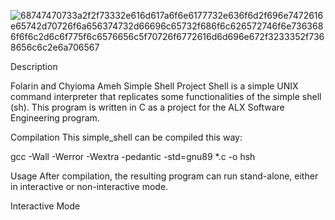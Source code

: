 ![68747470733a2f2f73332e616d617a6f6e6177732e636f6d2f696e7472616e65742d70726f6a656374732d66696c65732f686f6c626572746f6e7363686f6f6c2d6c6f775f6c6576656c5f70726f6772616d6d696e672f3233352f7368656c6c2e6a706567](https://user-images.githubusercontent.com/119043262/218688464-c5ee8043-87af-47df-9af3-5ac12ad4aab8.jpg)

Description

Folarin and Chyioma Ameh Simple Shell Project
Shell is a simple UNIX command interpreter that replicates some functionalities of the simple shell (sh). This program is written in C as a project for the ALX Software Engineering program.

Compilation
This simple_shell can be compiled this way:

gcc -Wall -Werror -Wextra -pedantic -std=gnu89 *.c -o hsh

Usage
After compilation, the resulting program can run stand-alone, either in interactive or non-interactive mode.

Interactive Mode
